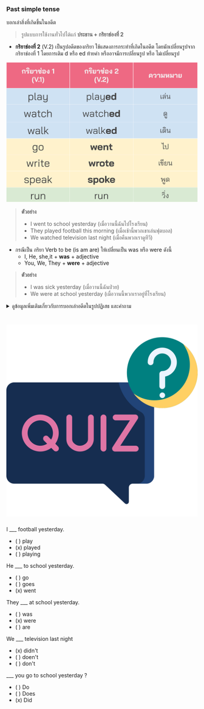 
### Past simple tense

บอกเล่าสิ่งที่เกิดขึ้นในอดีต 
> รูปแบบการใช้งานทั่วไปได้แก่ **ประธาน + กริยาช่องที่ 2** 

- **กริยาช่องที่ 2** (V.2) เป็นรูปอดีตของกริยา ใช้แสดงการกระทำที่เกิดในอดีต โดยมักเปลี่ยนรูปจาก กริยาช่องที่ 1 โดยการเติม d หรือ ed ท้ายคำ หรืออาจมีการเปลี่ยนรูป หรือ ไม่เปลี่ยนรูป 

![image label](/media/img/lessons__verb.svg)

> **ตัวอย่าง**
>  - I went to school yesterday (เมื่อวานนี้ฉันไปโรงเรียน)  
>  - They played football this morning (เมื่อเช้านี้พวกเขาเล่นฟุตบอล)  
>  - We watched television last night (เมื่อคืนพวกเราดูทีวี)  

- กรณีเป็น กริยา Verb to be (is am are) ให้เปลี่ยนเป็น was หรือ were ดังนี้
    - I, He, she,it + **was** + adjective
    - You, We, They + **were** + adjective
> **ตัวอย่าง**
>  - I was sick yesterday (เมื่อวานนี้ฉันป่วย)  
>  - We were at school yesterday (เมื่อวานนี้พวกเราอยู่ที่โรงเรียน)

<details>
<summary>ดูข้อมูลเพิ่มเติมเกี่ยวกับการบอกเล่าอดีตในรูปปฏิเสธ และคำถาม</summary>


1. **ประโยคปฏิเสธ**
    - กริยาทั่วไป
        - ประธาน (I, you, we, they, he, she, it) + did not (หรือ didn't) + กริยาช่องที่ 1
    > **ตัวอย่าง**        
    >  - I didn't go to school yesterday (เมื่อวานนี้ฉันไม่ได้ไปโรงเรียน)  
    >  - They didn't play football this morning (เมื่อเช้านี้พวกเขาไม่ได้เล่นฟุตบอล)  
    >  - We didn't watch television last night (เมื่อคืนพวกเราไม่ได้ดูทีวี) 
    - กริยา Verb to be
        - I, He, she,it + *was not* (wasn't) + adjective
        - You, We, They + *were not* (weren't) + adjective
    > **ตัวอย่าง**        
    >  - I wasn't sick yesterday (เมื่อวานนี้ฉันไมไ่ด้ป่วย)  
    >  - We weren't at school yesterday (เมื่อวานนี้พวกเราไม่ได้อยู่ที่โรงเรียน)

3. **ประโยคคำถาม**
    - กริยาทั่วไป
        - Did + ประธาน (I, you, we, they, he, she, it) + กริยาช่องที่ 1 ?
    > **ตัวอย่าง**        
    >  - Did you go to school yesterday? (เมื่อวานนี้คุณได้ไปโรงเรียน)  
    >  - Did they play football this morning (เมื่อเช้านี้พวกเขาได้เล่นฟุตบอลไหม)  
    >  - Did he watch television last night? (เมื่อคืนที่ผ่านมาเขาได้ดูทีวีไหม) 
    - กริยา Verb to be
        - **Was** + I, He, she,it + adjective
        - **Were** + You, We, They + adjective
    > **ตัวอย่าง** 
    >  - Were you sick yesterday? (เมื่อวานนี้คุณป่วยใช่ไหม)  
    >  - Was he at school yesterday? (เมื่อวานนี้เขาอยู่ที่โรงเรียนใช่ไหม)
</details>

# ![icon](/media/icons/quiz.svg) 

I ___ football yesterday. 

 - ( ) play
 - (x) played
 - ( ) playing

He ___ to school yesterday. 

 - ( ) go
 - ( ) goes
 - (x) went

They ___ at school yesterday.

 - ( ) was
 - (x) were
 - ( ) are 

We ___ television last night

 - (x) didn't
 - ( ) doen't
 - ( ) don't

___ you go to school yesterday ?

 - ( ) Do
 - ( ) Does
 - (x) Did

